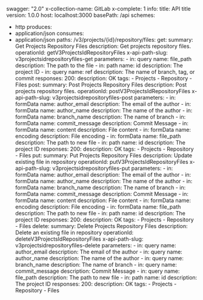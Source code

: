 swagger: "2.0"
x-collection-name: GitLab
x-complete: 1
info:
  title: API title
  version: 1.0.0
host: localhost:3000
basePath: /api
schemes:
- http
produces:
- application/json
consumes:
- application/json
paths:
  /v3/projects/{id}/repository/files:
    get:
      summary: Get Projects Repository Files
      description: Get projects repository files.
      operationId: getV3ProjectsIdRepositoryFiles
      x-api-path-slug: v3projectsidrepositoryfiles-get
      parameters:
      - in: query
        name: file_path
        description: The path to the file
      - in: path
        name: id
        description: The project ID
      - in: query
        name: ref
        description: The name of branch, tag, or commit
      responses:
        200:
          description: OK
      tags:
      - Projects
      - Repository
      - Files
    post:
      summary: Post Projects Repository Files
      description: Post projects repository files.
      operationId: postV3ProjectsIdRepositoryFiles
      x-api-path-slug: v3projectsidrepositoryfiles-post
      parameters:
      - in: formData
        name: author_email
        description: The email of the author
      - in: formData
        name: author_name
        description: The name of the author
      - in: formData
        name: branch_name
        description: The name of branch
      - in: formData
        name: commit_message
        description: Commit Message
      - in: formData
        name: content
        description: File content
      - in: formData
        name: encoding
        description: File encoding
      - in: formData
        name: file_path
        description: The path to new file
      - in: path
        name: id
        description: The project ID
      responses:
        200:
          description: OK
      tags:
      - Projects
      - Repository
      - Files
    put:
      summary: Put Projects Repository Files
      description: Update existing file in repository
      operationId: putV3ProjectsIdRepositoryFiles
      x-api-path-slug: v3projectsidrepositoryfiles-put
      parameters:
      - in: formData
        name: author_email
        description: The email of the author
      - in: formData
        name: author_name
        description: The name of the author
      - in: formData
        name: branch_name
        description: The name of branch
      - in: formData
        name: commit_message
        description: Commit Message
      - in: formData
        name: content
        description: File content
      - in: formData
        name: encoding
        description: File encoding
      - in: formData
        name: file_path
        description: The path to new file
      - in: path
        name: id
        description: The project ID
      responses:
        200:
          description: OK
      tags:
      - Projects
      - Repository
      - Files
    delete:
      summary: Delete Projects Repository Files
      description: Delete an existing file in repository
      operationId: deleteV3ProjectsIdRepositoryFiles
      x-api-path-slug: v3projectsidrepositoryfiles-delete
      parameters:
      - in: query
        name: author_email
        description: The email of the author
      - in: query
        name: author_name
        description: The name of the author
      - in: query
        name: branch_name
        description: The name of branch
      - in: query
        name: commit_message
        description: Commit Message
      - in: query
        name: file_path
        description: The path to new file
      - in: path
        name: id
        description: The project ID
      responses:
        200:
          description: OK
      tags:
      - Projects
      - Repository
      - Files